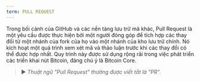 ```yaml
---
term: PULL REQUEST
---
```


Trong bối cảnh của GitHub và các nền tảng lưu trữ mã khác, Pull Request là một yêu cầu được thực hiện bởi một người đóng góp để tích hợp các thay đổi từ một nhánh của fork của họ vào một nhánh của kho lưu trữ chính. Nó kích hoạt một quá trình xem xét mã và thảo luận trước khi các thay đổi có thể được hợp nhất. Quy trình này được sử dụng rộng rãi trong việc phát triển các triển khai nút Bitcoin, đáng chú ý là Bitcoin Core.

> ► *Thuật ngữ "Pull Request" thường được viết tắt là "PR".*